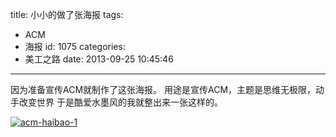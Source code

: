 title: 小小的做了张海报
tags:
  - ACM
  - 海报
id: 1075
categories:
  - 美工之路
date: 2013-09-25 10:45:46
---

因为准备宣传ACM就制作了这张海报。
用途是宣传ACM，主题是思维无极限，动手改变世界
于是酷爱水墨风的我就整出来一张这样的。

[![acm-haibao-1](http://www.aemiot.com/wp-content/uploads/2013/09/acm-haibao-1.jpg)](http://www.aemiot.com/wp-content/uploads/2013/09/acm-haibao-1.jpg)